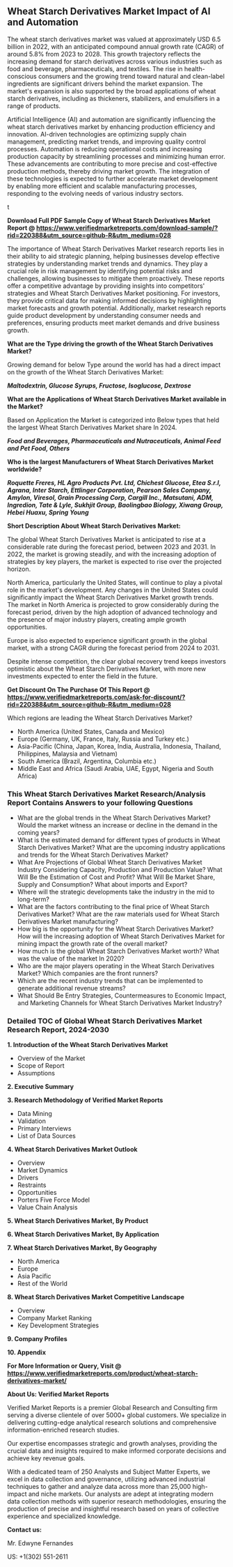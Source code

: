 <h2>Wheat Starch Derivatives Market Impact of AI and Automation</h2><p>The wheat starch derivatives market was valued at approximately USD 6.5 billion in 2022, with an anticipated compound annual growth rate (CAGR) of around 5.8% from 2023 to 2028. This growth trajectory reflects the increasing demand for starch derivatives across various industries such as food and beverage, pharmaceuticals, and textiles. The rise in health-conscious consumers and the growing trend toward natural and clean-label ingredients are significant drivers behind the market expansion. The market's expansion is also supported by the broad applications of wheat starch derivatives, including as thickeners, stabilizers, and emulsifiers in a range of products.</p><p>Artificial Intelligence (AI) and automation are significantly influencing the wheat starch derivatives market by enhancing production efficiency and innovation. AI-driven technologies are optimizing supply chain management, predicting market trends, and improving quality control processes. Automation is reducing operational costs and increasing production capacity by streamlining processes and minimizing human error. These advancements are contributing to more precise and cost-effective production methods, thereby driving market growth. The integration of these technologies is expected to further accelerate market development by enabling more efficient and scalable manufacturing processes, responding to the evolving needs of various industry sectors.</p>t</p><p id="" class=""><strong>Download Full PDF Sample Copy of Wheat Starch Derivatives Market Report @ <a href="https://www.verifiedmarketreports.com/download-sample/?rid=220388&utm_source=github-R&utm_medium=028" target="_blank">https://www.verifiedmarketreports.com/download-sample/?rid=220388&utm_source=github-R&utm_medium=028</a></strong></p><p>The importance of&nbsp;Wheat Starch Derivatives Market research reports lies in their ability to aid strategic planning, helping businesses develop effective strategies by understanding market trends and dynamics. They play a crucial role in risk management by identifying potential risks and challenges, allowing businesses to mitigate them proactively. These reports offer a competitive advantage by providing insights into competitors' strategies and Wheat Starch Derivatives Market positioning. For investors, they provide critical data for making informed decisions by highlighting market forecasts and growth potential. Additionally, market research reports guide product development by understanding consumer needs and preferences, ensuring products meet market demands and drive business growth.</p><p><strong>What are the&nbsp;Type driving the growth of the Wheat Starch Derivatives Market?</strong></p><p id="" class="">Growing demand for below Type around the world has had a direct impact on the growth of the Wheat Starch Derivatives Market:</p><em><strong>Maltodextrin, Glucose Syrups, Fructose, Isoglucose, Dextrose</strong></em></p><strong>What are the&nbsp;Applications&nbsp;of Wheat Starch Derivatives Market available in the Market?</strong></p><p id="" class="">Based on Application the Market is categorized into Below types that held the largest Wheat Starch Derivatives Market share In 2024.</p><em><strong>Food and Beverages, Pharmaceuticals and Nutraceuticals, Animal Feed and Pet Food, Others</strong></em></p><strong>Who is the largest Manufacturers of Wheat Starch Derivatives Market worldwide?</strong></p><p><em><strong>Roquette Freres, HL Agro Products Pvt. Ltd, Chichest Glucose, Etea S.r.l, Agrana, Inter Starch, Ettlinger Corporation, Pearson Sales Company, Amylon, Viresol, Grain Processing Corp, Cargill Inc., Matsutani, ADM, Ingredion, Tate & Lyle, Sukhjit Group, Baolingbao Biology, Xiwang Group, Hebei Huaxu, Spring Young</strong></em></p><p id="" class=""><strong>Short Description About Wheat Starch Derivatives Market:</strong></p><p>The global Wheat Starch Derivatives Market is anticipated to rise at a considerable rate during the forecast period, between 2023 and 2031. In 2022, the market is growing steadily, and with the increasing adoption of strategies by key players, the market is expected to rise over the projected horizon.</p><p>North America, particularly the United States, will continue to play a pivotal role in the market's development. Any changes in the United States could significantly impact the Wheat Starch Derivatives Market growth trends. The market in North America is projected to grow considerably during the forecast period, driven by the high adoption of advanced technology and the presence of major industry players, creating ample growth opportunities.</p><p>Europe is also expected to experience significant growth in the global market, with a strong CAGR during the forecast period from 2024 to 2031.</p><p>Despite intense competition, the clear global recovery trend keeps investors optimistic about the Wheat Starch Derivatives Market, with more new investments expected to enter the field in the future.</p><p id="" class=""><strong>Get Discount On The Purchase Of This Report @ <a href="https://www.verifiedmarketreports.com/ask-for-discount/?rid=220388&utm_source=github-R&utm_medium=028" target="_blank">https://www.verifiedmarketreports.com/ask-for-discount/?rid=220388&utm_source=github-R&utm_medium=028</a></strong></p>Which regions are leading the Wheat Starch Derivatives Market?</p><ul><li>North America (United States, Canada and Mexico)</li><li>Europe (Germany, UK, France, Italy, Russia and Turkey etc.)</li><li>Asia-Pacific (China, Japan, Korea, India, Australia, Indonesia, Thailand, Philippines, Malaysia and Vietnam)</li><li>South America (Brazil, Argentina, Columbia etc.)</li><li>Middle East and Africa (Saudi Arabia, UAE, Egypt, Nigeria and South Africa)</li></ul><h3 id="" class="">This Wheat Starch Derivatives Market Research/Analysis Report Contains Answers to your following Questions</h3><ul><li>What are the global trends in the Wheat Starch Derivatives Market? Would the market witness an increase or decline in the demand in the coming years?</li><li>What is the estimated demand for different types of products in Wheat Starch Derivatives Market? What are the upcoming industry applications and trends for the Wheat Starch Derivatives Market?</li><li>What Are Projections of Global Wheat Starch Derivatives Market Industry Considering Capacity, Production and Production Value? What Will Be the Estimation of Cost and Profit? What Will Be Market Share, Supply and Consumption? What about imports and Export?</li><li>Where will the strategic developments take the industry in the mid to long-term?</li><li>What are the factors contributing to the final price of Wheat Starch Derivatives Market? What are the raw materials used for Wheat Starch Derivatives Market manufacturing?</li><li>How big is the opportunity for the Wheat Starch Derivatives Market? How will the increasing adoption of Wheat Starch Derivatives Market for mining impact the growth rate of the overall market?</li><li>How much is the global Wheat Starch Derivatives Market worth? What was the value of the market In 2020?</li><li>Who are the major players operating in the Wheat Starch Derivatives Market? Which companies are the front runners?</li><li>Which are the recent industry trends that can be implemented to generate additional revenue streams?</li><li>What Should Be Entry Strategies, Countermeasures to Economic Impact, and Marketing Channels for Wheat Starch Derivatives Market Industry?</li></ul><h3 id="" class="">Detailed TOC of Global Wheat Starch Derivatives Market Research Report, 2024-2030</h3><p id="" class=""><strong>1. Introduction of the Wheat Starch Derivatives Market</strong></p><ul><li>Overview of the Market</li><li>Scope of Report</li><li>Assumptions</li></ul><p id="" class=""><strong>2. Executive Summary</strong></p><p id="" class=""><strong>3. Research Methodology of Verified Market Reports</strong></p><ul><li>Data Mining</li><li>Validation</li><li>Primary Interviews</li><li>List of Data Sources</li></ul><p id="" class=""><strong>4. Wheat Starch Derivatives Market Outlook</strong></p><ul><li>Overview</li><li>Market Dynamics</li><li>Drivers</li><li>Restraints</li><li>Opportunities</li><li>Porters Five Force Model</li><li>Value Chain Analysis</li></ul><p id="" class=""><strong>5. Wheat Starch Derivatives Market, By Product</strong></p><p id="" class=""><strong>6. Wheat Starch Derivatives Market, By Application</strong></p><p id="" class=""><strong>7. Wheat Starch Derivatives Market, By Geography</strong></p><ul><li>North America</li><li>Europe</li><li>Asia Pacific</li><li>Rest of the World</li></ul><p id="" class=""><strong>8. Wheat Starch Derivatives Market Competitive Landscape</strong></p><ul><li>Overview</li><li>Company Market Ranking</li><li>Key Development Strategies</li></ul><p id="" class=""><strong>9. Company Profiles</strong></p><p id="" class=""><strong>10. Appendix</strong></p><p id="" class=""><strong>For More Information or Query, Visit @ <a href="https://www.verifiedmarketreports.com/product/wheat-starch-derivatives-market/" target="_blank">https://www.verifiedmarketreports.com/product/wheat-starch-derivatives-market/</a></strong></p><p id="" class=""><strong>About Us: Verified Market Reports</strong></p><p id="" class="">Verified Market Reports is a premier Global Research and Consulting firm serving a diverse clientele of over 5000+ global customers. We specialize in delivering cutting-edge analytical research solutions and comprehensive information-enriched research studies.</p><p id="" class="">Our expertise encompasses strategic and growth analyses, providing the crucial data and insights required to make informed corporate decisions and achieve key revenue goals.</p><p id="" class="">With a dedicated team of 250 Analysts and Subject Matter Experts, we excel in data collection and governance, utilizing advanced industrial techniques to gather and analyze data across more than 25,000 high-impact and niche markets. Our analysts are adept at integrating modern data collection methods with superior research methodologies, ensuring the production of precise and insightful research based on years of collective experience and specialized knowledge.</p><p id="" class=""><strong>Contact us:</strong></p><p id="" class="">Mr. Edwyne Fernandes</p><p id="" class="">US: +1(302) 551-2611</p>